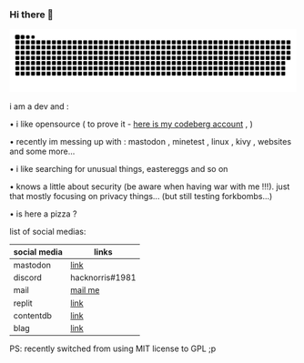 ### Hi there 👋

![](https://github.com/hacknorris-aka-penguin/hacknorris-aka-penguin/blob/ef1cbf0a02922f9ba6d1388d1fe3c6b5eadebd3a/github-contribution-grid-snake.svg)

i am a dev and :

• i like opensource ( to prove it - [here is my codeberg account](https://codeberg.org/hacknorris) , )

• recently im messing up with : mastodon , minetest , linux , kivy , websites and some more...

• i like searching for unusual things, eastereggs and so on

• knows a little about security (be aware when having war with me !!!). just that mostly focusing on privacy things... (but still testing forkbombs...)

• is here a pizza ?

list of social medias:


|social media | links |
|--|--|
| mastodon | <a rel="me" href="https://mastodon.social/@hacknorris">link</a> |
| discord | hacknorris#1981 |
| mail | <a href="mailto:hacknorris@tutanota.com"> mail me </a> |
| replit | <a rel="me" href="https://replit.com/@hacknorris">link</a> |
| contentdb | <a rel="me" href="https://content.minetest.net/users/hacknorris/">link</a> |
| blag | <a rel="me" href="https://hacknorris-aka-penguin.github.io/">link</a> |

PS: recently switched from using MIT license to GPL ;p
